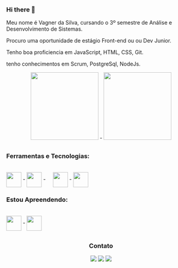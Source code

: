 ### Hi there 👋

<p>Meu nome é Vagner da Silva, cursando o 3º semestre de Análise e Desenvolvimento de Sistemas.</p> 
<p>Procuro uma oportunidade de estágio Front-end ou ou Dev Junior.</p>
<p>Tenho boa proficiencia em JavaScript, HTML, CSS, Git.</p>
<p>tenho conhecimentos em Scrum, PostgreSql, NodeJs.</p>
<div align="center">
  <img height="180em" src="https://github-readme-stats.vercel.app/api?username=vagnersilvas&show_icons=true&theme=radical"/>
  -
  <img height="180em" src="https://github-readme-stats.vercel.app/api/top-langs/?username=vagnersilvas&layout=compact&langs_count=7&theme=tokyonight"/>
</div>

 ##  
  ### Ferramentas e Tecnologias:
<div style="display: inline_block"><br>   
  <img align="center" width="40" height="40" src="https://cdn.jsdelivr.net/gh/devicons/devicon/icons/html5/html5-original.svg" />
  -
  <img align="center" width="40" height="40" src="https://cdn.jsdelivr.net/gh/devicons/devicon/icons/css3/css3-original.svg" />
  -
  <img align="center" width="40" height="40" style="padding-left: 15px" src="https://cdn.jsdelivr.net/gh/devicons/devicon/icons/javascript/javascript-original.svg"/>
  -
  <img align="center" width="40" height="40" src="https://cdn.jsdelivr.net/gh/devicons/devicon/icons/git/git-original.svg" />
</div> 
  
  ### Estou Apreendendo:
<div style="display: inline_block"><br>   
  <img align="center" width="40" height="40" src="https://cdn.jsdelivr.net/gh/devicons/devicon/icons/react/react-original-wordmark.svg" /> 
  -
  <img align="center" width="40" height="40" src="https://cdn.jsdelivr.net/gh/devicons/devicon/icons/nodejs/nodejs-original.svg" />
</div>
<div align="center"> 
   
##
  ### Contato
  
  <a href="https://www.instagram.com/vagnersilvadev/" target="_blank"><img src="https://img.shields.io/badge/-Instagram-%23E4405F?style=for-the-badge&logo=instagram&logoColor=white"></a>
  <a href = "mailto:vagnersilva161@hotmail.com" target="_blank"><img src="https://img.shields.io/badge/Microsoft_Outlook-0078D4?style=for-the-badge&logo=microsoft-outlook&logoColor=white"></a>
  <a href="https://www.linkedin.com/in/vagner-da-silva-dev/" target="_blank"><img src="https://img.shields.io/badge/-LinkedIn-%230077B5?style=for-the-badge&logo=linkedin&logoColor=white"></a> 

</div>
